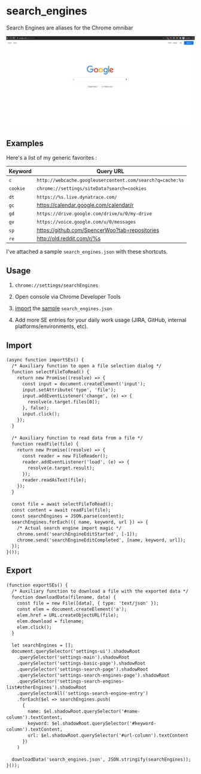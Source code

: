 # search_engines

Search Engines are aliases for the Chrome omnibar

![](_assets/search_engine.gif)

## Examples

Here's a list of my generic favorites :

| Keyword | Query URL |
| --- | --- |
| `c` | `http://webcache.googleusercontent.com/search?q=cache:%s` |
| `cookie` | `chrome://settings/siteData?search=cookies` |
| `dt` | `https://%s.live.dynatrace.com/` |
| `gc` | https://calendar.google.com/calendar/r |
| `gd` | `https://drive.google.com/drive/u/0/my-drive` |
| `gv` | `https://voice.google.com/u/0/messages` |
| `sp` | https://github.com/SpencerWoo?tab=repositories |
| `re` | http://old.reddit.com/r/%s | 

I've attached a sample `search_engines.json` with these shortcuts.

## Usage

1. `chrome://settings/searchEngines`

2. Open console via Chrome Developer Tools

3. [import](#import) the [sample](search_engines.json) `search_engines.json`

4. Add more SE entries for your daily work usage (JIRA, GitHub, internal platforms/environments, etc).

## Import
```
(async function importSEs() {
  /* Auxiliary function to open a file selection dialog */
  function selectFileToRead() {
    return new Promise((resolve) => {
      const input = document.createElement('input');
      input.setAttribute('type', 'file');
      input.addEventListener('change', (e) => {
        resolve(e.target.files[0]);
      }, false);
      input.click();
    });
  }

  /* Auxiliary function to read data from a file */
  function readFile(file) {
    return new Promise((resolve) => {
      const reader = new FileReader();
      reader.addEventListener('load', (e) => {
        resolve(e.target.result);
      });
      reader.readAsText(file);
    });
  }

  const file = await selectFileToRead();
  const content = await readFile(file);
  const searchEngines = JSON.parse(content);
  searchEngines.forEach(({ name, keyword, url }) => {
    /* Actual search engine import magic */
    chrome.send('searchEngineEditStarted', [-1]);
    chrome.send('searchEngineEditCompleted', [name, keyword, url]);
  });
}());
```

## Export
```
(function exportSEs() {
  /* Auxiliary function to download a file with the exported data */
  function downloadData(filename, data) {
    const file = new File([data], { type: 'text/json' });
    const elem = document.createElement('a');
    elem.href = URL.createObjectURL(file);
    elem.download = filename;
    elem.click();
  }

  let searchEngines = [];
  document.querySelector('settings-ui').shadowRoot
    .querySelector('settings-main').shadowRoot
    .querySelector('settings-basic-page').shadowRoot
    .querySelector('settings-search-page').shadowRoot
    .querySelector('settings-search-engines-page').shadowRoot
    .querySelector('settings-search-engines-list#otherEngines').shadowRoot
    .querySelectorAll('settings-search-engine-entry')
    .forEach($el => searchEngines.push(
      {
        name: $el.shadowRoot.querySelector('#name-column').textContent,
        keyword: $el.shadowRoot.querySelector('#keyword-column').textContent,
        url: $el.shadowRoot.querySelector('#url-column').textContent
      })
    )

  downloadData('search_engines.json', JSON.stringify(searchEngines));
}());
```